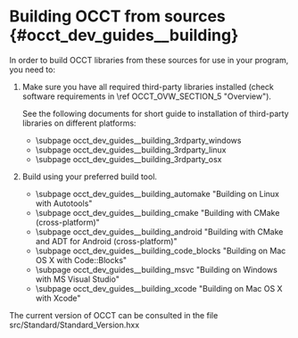 Building OCCT from sources {#occt_dev_guides__building}
=========

In order to build OCCT libraries from these sources for use in your program, 
you need to:

1. Make sure you have all required third-party libraries installed (check 
   software requirements in \ref OCCT_OVW_SECTION_5 "Overview").

   See the following documents for short guide to installation of 
   third-party libraries on different platforms:
   - \subpage occt_dev_guides__building_3rdparty_windows
   - \subpage occt_dev_guides__building_3rdparty_linux
   - \subpage occt_dev_guides__building_3rdparty_osx


2. Build using your preferred build tool.
   - \subpage occt_dev_guides__building_automake "Building on Linux with Autotools"
   - \subpage occt_dev_guides__building_cmake "Building with CMake (cross-platform)"
   - \subpage occt_dev_guides__building_android "Building with CMake and ADT for Android (cross-platform)"
   - \subpage occt_dev_guides__building_code_blocks "Building on Mac OS X with Code::Blocks"
   - \subpage occt_dev_guides__building_msvc "Building on Windows with MS Visual Studio"
   - \subpage occt_dev_guides__building_xcode "Building on Mac OS X with Xcode"

The current version of OCCT can be consulted in the file src/Standard/Standard_Version.hxx